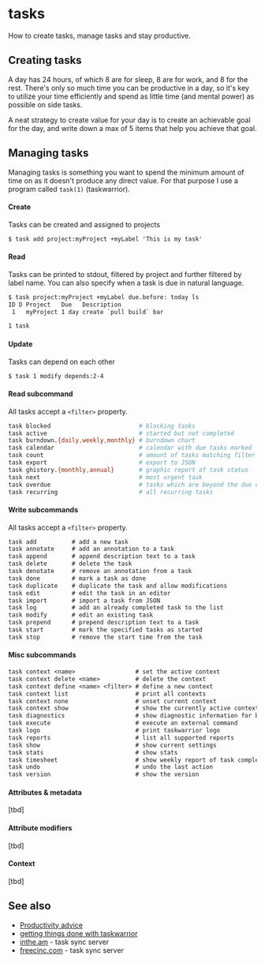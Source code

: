 # tasks
How to create tasks, manage tasks and stay productive.

## Creating tasks
A day has 24 hours, of which 8 are for sleep, 8 are for work, and 8 for the
rest. There's only so much time you can be productive in a day, so it's key to
utilize your time efficiently and spend as little time (and mental power) as
possible on side tasks.

A neat strategy to create value for your day is to create an achievable goal
for the day, and write down a max of 5 items that help you achieve that goal.

## Managing tasks
Managing tasks is something you want to spend the minimum amount of time on as
it doesn't produce any direct value. For that purpose I use a program called
`task(1)` (taskwarrior).

#### Create
Tasks can be created and assigned to projects
```txt
$ task add project:myProject +myLabel 'This is my task'
```

#### Read
Tasks can be printed to stdout, filtered by project and further filtered by
label name. You can also specify when a task is due in natural language.
```txt
$ task project:myProject +myLabel due.before: today ls
ID D Project   Due   Description
 1   myProject 1 day create `pull build` bar

1 task
```

#### Update
Tasks can depend on each other
```txt
$ task 1 modify depends:2-4
```

#### Read subcommand
All tasks accept a `<filter>` property.
```sh
task blocked                         # blocking tasks
task active                          # started but not completed
task burndown.{daily,weekly,monthly} # burndown chart
task calendar                        # calendar with due tasks marked
task count                           # amount of tasks matching filter
task export                          # export to JSON
task ghistory.{monthly,annual}       # graphic report of task status
task next                            # most urgent task
task overdue                         # tasks which are beyond the due date
task recurring                       # all recurring tasks
```

#### Write subcommands
All tasks accept a `<filter>` property.
```txt
task add          # add a new task
task annotate     # add an annotation to a task
task append       # append description text to a task
task delete       # delete the task
task denotate     # remove an annotation from a task
task done         # mark a task as done
task duplicate    # duplicate the task and allow modifications
task edit         # edit the task in an editor
task import       # import a task from JSON
task log          # add an already completed task to the list
task modify       # edit an existing task
task prepend      # prepend description text to a task
task start        # mark the specified tasks as started
task stop         # remove the start time from the task
```

#### Misc subcommands
```txt
task context <name>                 # set the active context
task context delete <name>          # delete the context
task context define <name> <filter> # define a new context
task context list                   # print all contexts
task context none                   # unset current context
task context show                   # show the currently active context
task diagnostics                    # show diagnostic information for bug reports
task execute                        # execute an external command
task logo                           # print taskwarrior logo
task reports                        # list all supported reports
task show                           # show current settings
task stats                          # show stats
task timesheet                      # show weekly report of task completed & started
task undo                           # undo the last action
task version                        # show the version
```

#### Attributes & metadata
[tbd]

#### Attribute modifiers
[tbd]

#### Context
[tbd]

## See also
- [Productivity advice](http://tnw.to/h4tIH)
- [getting things done with taskwarrior](http://chariotsolutions.com/blog/post/getting-things-done-with-task-warrior/)
- [inthe.am](https://inthe.am/about) - task sync server
- [freecinc.com](https://freecinc.com/) - task sync server
